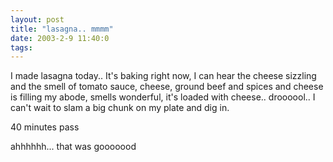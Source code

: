 ```yaml
---
layout: post
title: "lasagna.. mmmm"
date: 2003-2-9 11:40:0
tags: 
---
```


I made lasagna today.. It's baking right now, I can hear the cheese sizzling and the smell of tomato sauce, cheese, ground beef and spices and cheese is filling my abode, smells wonderful, it's loaded with cheese.. droooool.. I can't wait to slam a big chunk on my plate and dig in.





40 minutes pass





ahhhhhh... that was gooooood




